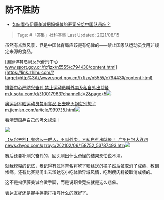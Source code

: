 # 防不胜防

- [如何看待伊藤美诚把妈妈做的寿司分给中国队员吃？](https://www.zhihu.com/question/475943096/answer/2050011010)
  
>Tags: #「答集」社科答集
>Last Updated: 2021/08/15

虽然有点煞风景，但是中国体育局应该是有纪律的——禁止国家队运动员食用非规定来源的食品。

[国家体育总局反兴奋剂中心​www.sport.gov.cn/fxfjzx/n5555/c794430/content.html](https://link.zhihu.com/?target=http%3A//www.sport.gov.cn/fxfjzx/n5555/c794430/content.html)

  

[排管中心严防兴奋剂 禁止运动员叫外卖及私自外出就餐​m.k.sohu.com/d/510017963?channelId=2&page=5![](https://pic2.zhimg.com/v2-18eb23a519c08065ed4b9f4370659cc8_180x120.jpg?source=c8b7c179)](https://link.zhihu.com/?target=https%3A//m.k.sohu.com/d/510017963%3FchannelId%3D2%26page%3D5)

  

[奥运冠军晒运动员禁用食品 出去吃火锅就别想了​m.jiemian.com/article/999725.html![](https://pic3.zhimg.com/v2-a6cf2b6d3f3f39378332a6e00ec94583_ipico.jpg?source=c8b7c179)](https://link.zhihu.com/?target=https%3A//m.jiemian.com/article/999725.html)

看清楚国乒自己的明文规定：

![](https://pic3.zhimg.com/80/v2-e6b94e4fdc5012378bdf37b5aefbb263_1440w.jpg?source=c8b7c179)

  

[【反兴奋剂】有这么一群人，不叫外卖，不私自外出就餐！_广州日报大洋网​news.dayoo.com/gzrbyc/202102/06/158752_53787493.htm![](https://pic3.zhimg.com/v2-a047bc5ce1244871b033977ae536bb26_ipico.jpg?source=c8b7c179)](https://link.zhihu.com/?target=https%3A//news.dayoo.com/gzrbyc/202102/06/158752_53787493.htm)

赛后还要补测兴奋剂的，回头测出什么奇怪的结果恐怕说不清。

就我模糊的记忆，我记得有过体育名将吃了粉丝送的橘子然后被取消了成绩，教训惨痛。还有比赛期间出去溜达吃小吃体验异域风情，吃到瘦肉精被取消成绩的。

这不是指伊藤美诚会做手脚，而是说职业竞技就是这么悲催。

表达友好还是握手拥抱打招呼什么的就好了。
